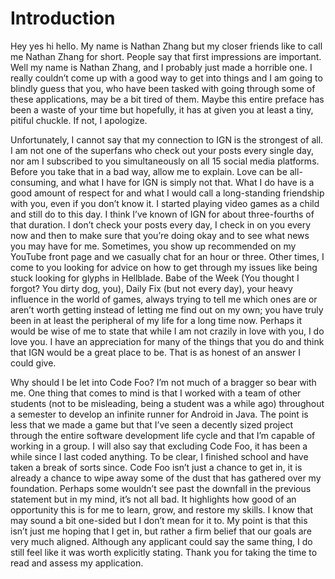# Introduction
Hey yes hi hello. My name is Nathan Zhang but my closer friends like to call me Nathan Zhang for short. People say that first impressions are important. Well my name is Nathan Zhang, and I probably just made a horrible one. I really couldn’t come up with a good way to get into things and I am going to blindly guess that you, who have been tasked with going through some of these applications, may be a bit tired of them. Maybe this entire preface has been a waste of your time but hopefully, it has at given you at least a tiny, pitiful chuckle. If not, I apologize.

Unfortunately, I cannot say that my connection to IGN is the strongest of all. I am not one of the superfans who check out your posts every single day, nor am I subscribed to you simultaneously on all 15 social media platforms. Before you take that in a bad way, allow me to explain. Love can be all-consuming, and what I have for IGN is simply not that. What I do have is a good amount of respect for and what I would call a long-standing friendship with you, even if you don’t know it. I started playing video games as a child and still do to this day. I think I’ve known of IGN for about three-fourths of that duration. I don’t check your posts every day, I check in on you every now and then to make sure that you’re doing okay and to see what news you may have for me. Sometimes, you show up recommended on my YouTube front page and we casually chat for an hour or three. Other times, I come to you looking for advice on how to get through my issues like being stuck looking for glyphs in Hellblade. Babe of the Week (You thought I forgot? You dirty dog, you), Daily Fix (but not every day), your heavy influence in the world of games, always trying to tell me which ones are or aren’t worth getting instead of letting me find out on my own; you have truly been in at least the peripheral of my life for a long time now. Perhaps it would be wise of me to state that while I am not crazily in love with you, I do love you. I have an appreciation for many of the things that you do and think that IGN would be a great place to be. That is as honest of an answer I could give.

Why should I be let into Code Foo? I’m not much of a bragger so bear with me. One thing that comes to mind is that I worked with a team of other students (not to be misleading, being a student was a while ago) throughout a semester to develop an infinite runner for Android in Java. The point is less that we made a game but that I’ve seen a decently sized project through the entire software development life cycle and that I’m capable of working in a group. I will also say that excluding Code Foo, it has been a while since I last coded anything. To be clear, I finished school and have taken a break of sorts since. Code Foo isn’t just a chance to get in, it is already a chance to wipe away some of the dust that has gathered over my foundation. Perhaps some wouldn’t see past the downfall in the previous statement but in my mind, it’s not all bad. It highlights how good of an opportunity this is for me to learn, grow, and restore my skills. I know that may sound a bit one-sided but I don’t mean for it to. My point is that this isn’t just me hoping that I get in, but rather a firm belief that our goals are very much aligned. Although any applicant could say the same thing, I do still feel like it was worth explicitly stating. Thank you for taking the time to read and assess my application.
